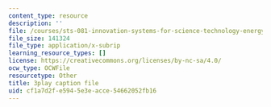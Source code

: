 ```yaml
---
content_type: resource
description: ''
file: /courses/sts-081-innovation-systems-for-science-technology-energy-manufacturing-and-health-spring-2017/cf1a7d2fe5945e3eacce54662052fb16_Rs3Ll0KYfcA.srt
file_size: 141324
file_type: application/x-subrip
learning_resource_types: []
license: https://creativecommons.org/licenses/by-nc-sa/4.0/
ocw_type: OCWFile
resourcetype: Other
title: 3play caption file
uid: cf1a7d2f-e594-5e3e-acce-54662052fb16
---
```

